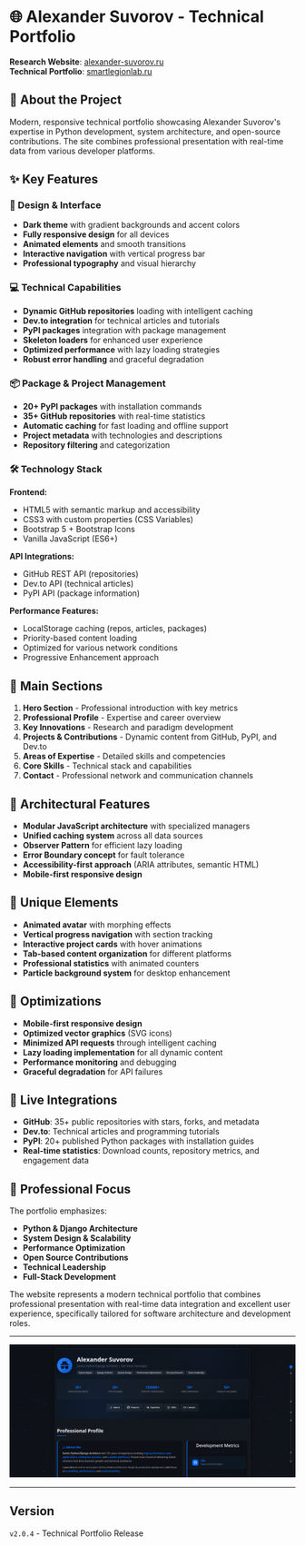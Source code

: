 # 🌐 Alexander Suvorov - Technical Portfolio

**Research Website**: [alexander-suvorov.ru](https://alexander-suvorov.ru)  
**Technical Portfolio**: [smartlegionlab.ru](https://smartlegionlab.ru)

## 🎯 About the Project

Modern, responsive technical portfolio showcasing Alexander Suvorov's expertise in Python development, system architecture, and open-source contributions. The site combines professional presentation with real-time data from various developer platforms.

## ✨ Key Features

### 🎨 Design & Interface
- **Dark theme** with gradient backgrounds and accent colors
- **Fully responsive design** for all devices
- **Animated elements** and smooth transitions
- **Interactive navigation** with vertical progress bar
- **Professional typography** and visual hierarchy

### 💻 Technical Capabilities
- **Dynamic GitHub repositories** loading with intelligent caching
- **Dev.to integration** for technical articles and tutorials
- **PyPI packages** integration with package management
- **Skeleton loaders** for enhanced user experience
- **Optimized performance** with lazy loading strategies
- **Robust error handling** and graceful degradation

### 📦 Package & Project Management
- **20+ PyPI packages** with installation commands
- **35+ GitHub repositories** with real-time statistics
- **Automatic caching** for fast loading and offline support
- **Project metadata** with technologies and descriptions
- **Repository filtering** and categorization

### 🛠 Technology Stack

**Frontend:**
- HTML5 with semantic markup and accessibility
- CSS3 with custom properties (CSS Variables)
- Bootstrap 5 + Bootstrap Icons
- Vanilla JavaScript (ES6+)

**API Integrations:**
- GitHub REST API (repositories)
- Dev.to API (technical articles)
- PyPI API (package information)

**Performance Features:**
- LocalStorage caching (repos, articles, packages)
- Priority-based content loading
- Optimized for various network conditions
- Progressive Enhancement approach

## 🎯 Main Sections

1. **Hero Section** - Professional introduction with key metrics
2. **Professional Profile** - Expertise and career overview
3. **Key Innovations** - Research and paradigm development
4. **Projects & Contributions** - Dynamic content from GitHub, PyPI, and Dev.to
5. **Areas of Expertise** - Detailed skills and competencies
6. **Core Skills** - Technical stack and capabilities
7. **Contact** - Professional network and communication channels

## 🔧 Architectural Features

- **Modular JavaScript architecture** with specialized managers
- **Unified caching system** across all data sources
- **Observer Pattern** for efficient lazy loading
- **Error Boundary concept** for fault tolerance
- **Accessibility-first approach** (ARIA attributes, semantic HTML)
- **Mobile-first responsive design**

## 🎨 Unique Elements

- **Animated avatar** with morphing effects
- **Vertical progress navigation** with section tracking
- **Interactive project cards** with hover animations
- **Tab-based content organization** for different platforms
- **Professional statistics** with animated counters
- **Particle background system** for desktop enhancement

## 📱 Optimizations

- **Mobile-first responsive design**
- **Optimized vector graphics** (SVG icons)
- **Minimized API requests** through intelligent caching
- **Lazy loading implementation** for all dynamic content
- **Performance monitoring** and debugging
- **Graceful degradation** for API failures

## 🚀 Live Integrations

- **GitHub**: 35+ public repositories with stars, forks, and metadata
- **Dev.to**: Technical articles and programming tutorials
- **PyPI**: 20+ published Python packages with installation guides
- **Real-time statistics**: Download counts, repository metrics, and engagement data

## 🎯 Professional Focus

The portfolio emphasizes:
- **Python & Django Architecture**
- **System Design & Scalability**
- **Performance Optimization**
- **Open Source Contributions**
- **Technical Leadership**
- **Full-Stack Development**

The website represents a modern technical portfolio that combines professional presentation with real-time data integration and excellent user experience, specifically tailored for software architecture and development roles.

---

![Research Portfolio](https://github.com/smartlegionlab/smartlegionlab.github.io/blob/master/data/images/technical_portfolio.png)

---

## Version

`v2.0.4` - Technical Portfolio Release
